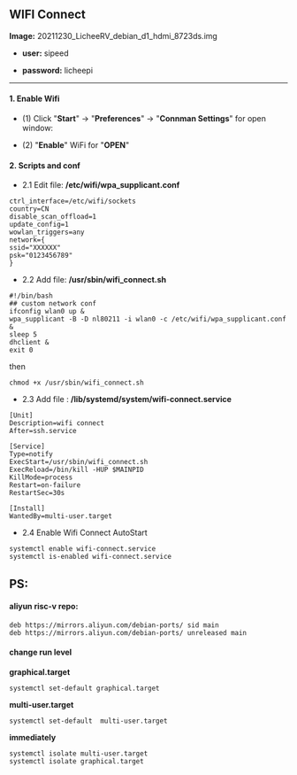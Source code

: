 ## WIFI Connect

**Image:** 20211230_LicheeRV_debian_d1_hdmi_8723ds.img

- **user:** sipeed

- **password:** licheepi

----

#### 1. Enable Wifi

- (1) Click "**Start**" -> "**Preferences**" -> "**Connman Settings**" for open window:

- (2) "**Enable**" WiFi for "**OPEN**"

#### 2. Scripts and conf

- 2.1 Edit file: **/etc/wifi/wpa_supplicant.conf**

```
ctrl_interface=/etc/wifi/sockets
country=CN
disable_scan_offload=1
update_config=1
wowlan_triggers=any
network={
ssid="XXXXXX"
psk="0123456789"
}
```

- 2.2 Add file: **/usr/sbin/wifi_connect.sh**

```
#!/bin/bash
## custom network conf
ifconfig wlan0 up &
wpa_supplicant -B -D nl80211 -i wlan0 -c /etc/wifi/wpa_supplicant.conf &
sleep 5
dhclient &
exit 0
```

then

```
chmod +x /usr/sbin/wifi_connect.sh
```

- 2.3 Add file : **/lib/systemd/system/wifi-connect.service**

``` 
[Unit]
Description=wifi connect
After=ssh.service

[Service]
Type=notify
ExecStart=/usr/sbin/wifi_connect.sh
ExecReload=/bin/kill -HUP $MAINPID
KillMode=process
Restart=on-failure
RestartSec=30s

[Install]
WantedBy=multi-user.target
```

- 2.4 Enable Wifi Connect AutoStart

```
systemctl enable wifi-connect.service
systemctl is-enabled wifi-connect.service
```

## PS:

#### aliyun risc-v repo:

```
deb https://mirrors.aliyun.com/debian-ports/ sid main
deb https://mirrors.aliyun.com/debian-ports/ unreleased main
```

#### change run level

**graphical.target**

```
systemctl set-default graphical.target
```

**multi-user.target**

```
systemctl set-default  multi-user.target
```

**immediately**

```
systemctl isolate multi-user.target
systemctl isolate graphical.target
```
